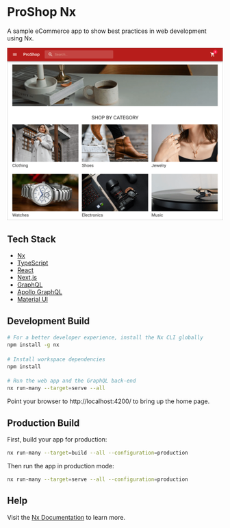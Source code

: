 # ProShop Nx

A sample eCommerce app to show best practices in web development using Nx.

![Home Page](assets/screenshot-home.png)

## Tech Stack
- [Nx](https://nx.dev/)
- [TypeScript](https://www.typescriptlang.org/)
- [React](https://reactjs.org/)
- [Next.js](https://nextjs.org/)
- [GraphQL](https://graphql.org/)
- [Apollo GraphQL](https://www.apollographql.com/)
- [Material UI](https://mui.com/)

## Development Build

```sh
# For a better developer experience, install the Nx CLI globally
npm install -g nx

# Install workspace dependencies
npm install

# Run the web app and the GraphQL back-end
nx run-many --target=serve --all
```

Point your browser to http://localhost:4200/ to bring up the home page.

## Production Build

First, build your app for production:

```sh
nx run-many --target=build --all --configuration=production
```

Then run the app in production mode:

```sh
nx run-many --target=serve --all --configuration=production
```

## Help

Visit the [Nx Documentation](https://nx.dev) to learn more.
